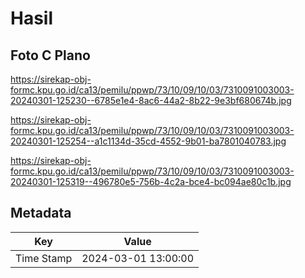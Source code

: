 # Hasil

## Foto C Plano

https://sirekap-obj-formc.kpu.go.id/ca13/pemilu/ppwp/73/10/09/10/03/7310091003003-20240301-125230--6785e1e4-8ac6-44a2-8b22-9e3bf680674b.jpg

https://sirekap-obj-formc.kpu.go.id/ca13/pemilu/ppwp/73/10/09/10/03/7310091003003-20240301-125254--a1c1134d-35cd-4552-9b01-ba7801040783.jpg

https://sirekap-obj-formc.kpu.go.id/ca13/pemilu/ppwp/73/10/09/10/03/7310091003003-20240301-125319--496780e5-756b-4c2a-bce4-bc094ae80c1b.jpg


## Metadata

| Key        | Value               |
| ---------- | ------------------- |
| Time Stamp | 2024-03-01 13:00:00 |



